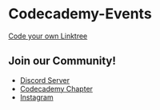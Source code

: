 # Codecademy-Events

[Code your own Linktree](https://github.com/Pragmatic-Programmers/Codecademy-Events/tree/main/Linktree)


## Join our Community!
- [Discord Server](https://discord.gg/bM9Wy6Yzn2)
- [Codecademy Chapter](https://community.codecademy.com/rajasthani-geeks/)
- [Instagram](https://www.instagram.com/pragmaticprogrammer/)
